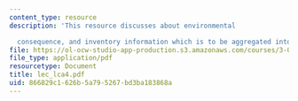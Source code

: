 ```yaml
---
content_type: resource
description: 'This resource discusses about environmental

  consequence, and inventory information which is to be aggregated into fewer metrics.'
file: https://ol-ocw-studio-app-production.s3.amazonaws.com/courses/3-080-economic-environmental-issues-in-materials-selection-fall-2005/866829c1626b5a795267bd3ba183868a_lec_lca4.pdf
file_type: application/pdf
resourcetype: Document
title: lec_lca4.pdf
uid: 866829c1-626b-5a79-5267-bd3ba183868a
---
```

